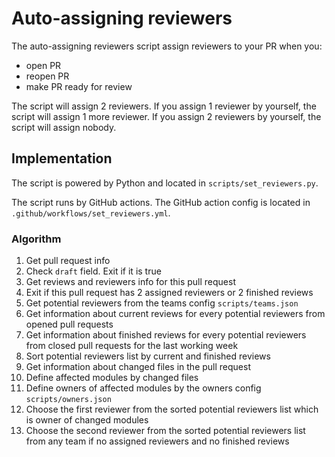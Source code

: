 # Auto-assigning reviewers

The auto-assigning reviewers script assign reviewers to your PR when you:

- open PR
- reopen PR
- make PR ready for review

The script will assign 2 reviewers.
If you assign 1 reviewer by yourself, the script will assign 1 more reviewer.
If you assign 2 reviewers by yourself, the script will assign nobody.

## Implementation

The script is powered by Python and located in `scripts/set_reviewers.py`.

The script runs by GitHub actions. The GitHub action config is located in `.github/workflows/set_reviewers.yml`.

### Algorithm

1. Get pull request info
2. Check `draft` field. Exit if it is true
3. Get reviews and reviewers info for this pull request
4. Exit if this pull request has 2 assigned reviewers or 2 finished reviews
5. Get potential reviewers from the teams config `scripts/teams.json`
6. Get information about current reviews for every potential reviewers from opened pull requests
7. Get information about finished reviews for every potential reviewers from closed pull requests for the last working
   week
8. Sort potential reviewers list by current and finished reviews
9. Get information about changed files in the pull request
10. Define affected modules by changed files
11. Define owners of affected modules by the owners config `scripts/owners.json`
12. Choose the first reviewer from the sorted potential reviewers list which is owner of changed modules
13. Choose the second reviewer from the sorted potential reviewers list from any team if no assigned reviewers and no
    finished reviews